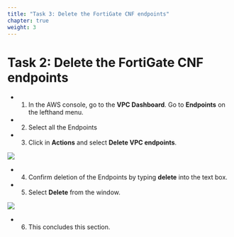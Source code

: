 ```yaml
---
title: "Task 3: Delete the FortiGate CNF endpoints"
chapter: true
weight: 3
---
```



# Task 2: Delete the FortiGate CNF endpoints

- 1.  In the AWS console, go to the **VPC Dashboard**. Go to **Endpoints** on the lefthand menu.

- 2. Select all the Endpoints

- 3. Click in **Actions** and select **Delete VPC endpoints**.

![](../images/image-cleanup-t3-1.png)

- 4. Confirm deletion of the Endpoints by typing **delete** into the text box. 

- 5. Select **Delete** from the window.

![](../images/image-cleanup-t3-2.png)

- 6.  This concludes this section.
